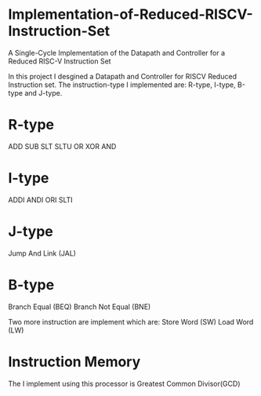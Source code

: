 # Implementation-of-Reduced-RISCV-Instruction-Set
A Single-Cycle Implementation of the Datapath and Controller for a Reduced RISC-V Instruction Set

In this project I desgined a Datapath and Controller for RISCV Reduced Instruction set.
The instruction-type I implemented are: R-type, I-type, B-type and J-type.
# R-type
ADD
SUB
SLT
SLTU
OR
XOR
AND

# I-type
ADDI
ANDI
ORI
SLTI

# J-type
Jump And Link (JAL)

# B-type
Branch Equal (BEQ)
Branch Not Equal (BNE)

Two more instruction are implement which are:
Store Word (SW)
Load Word (LW)

# Instruction Memory
The I implement using this processor is Greatest Common Divisor(GCD)
